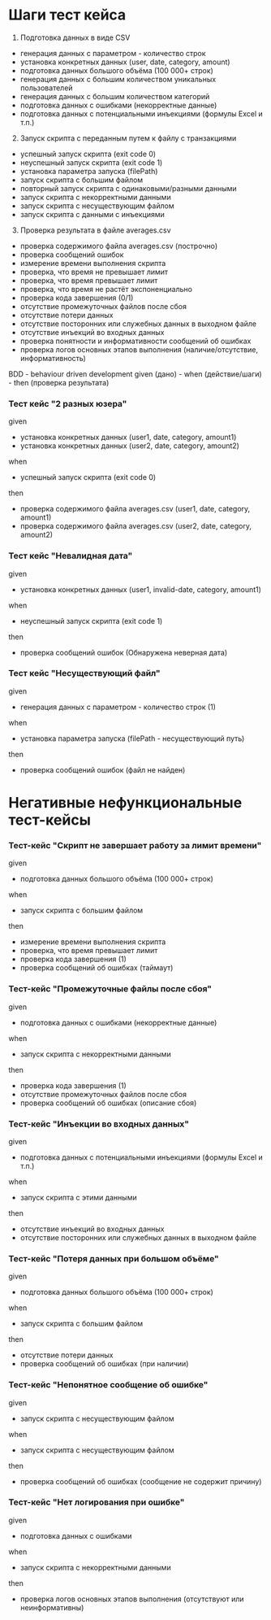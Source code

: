 # Шаги тест кейса

1) Подготовка данных в виде CSV

- генерация данных с параметром - количество строк
- установка конкретных данных (user, date, category, amount)
- подготовка данных большого объёма (100 000+ строк)
- генерация данных с большим количеством уникальных пользователей
- генерация данных с большим количеством категорий
- подготовка данных с ошибками (некорректные данные)
- подготовка данных с потенциальными инъекциями (формулы Excel и т.п.)

2) Запуск скрипта с переданным путем к файлу с транзакциями

- успешный запуск скрипта (exit code 0)
- неуспешный запуск скрипта (exit code 1)
- установка параметра запуска (filePath)
- запуск скрипта с большим файлом
- повторный запуск скрипта с одинаковыми/разными данными
- запуск скрипта с некорректными данными
- запуск скрипта с несуществующим файлом
- запуск скрипта с данными с инъекциями

3) Проверка результата в файле averages.csv

- проверка содержимого файла averages.csv (построчно)
- проверка сообщений ошибок
- измерение времени выполнения скрипта
- проверка, что время не превышает лимит
- проверка, что время превышает лимит
- проверка, что время не растёт экспоненциально
- проверка кода завершения (0/1)
- отсутствие промежуточных файлов после сбоя
- отсутствие потери данных
- отсутствие посторонних или служебных данных в выходном файле
- отсутствие инъекций во входных данных
- проверка понятности и информативности сообщений об ошибках
- проверка логов основных этапов выполнения (наличие/отсутствие, информативность)

BDD - behaviour driven development
given (дано) - when (действие/шаги) - then (проверка результата)

### Тест кейс "2 разных юзера"

given

- установка конкретных данных (user1, date, category, amount1)
- установка конкретных данных (user2, date, category, amount2)

when

- успешный запуск скрипта (exit code 0)

then

- проверка содержимого файла averages.csv (user1, date, category, amount1)
- проверка содержимого файла averages.csv (user2, date, category, amount2)

### Тест кейс "Невалидная дата"

given

- установка конкретных данных (user1, invalid-date, category, amount1)

when

- неуспешный запуск скрипта (exit code 1)

then

- проверка сообщений ошибок (Обнаружена неверная дата)

### Тест кейс "Несуществующий файл"

given

- генерация данных с параметром - количество строк (1)

when

- установка параметра запуска (filePath - несуществующий путь)

then

- проверка сообщений ошибок (файл не найден)

# Негативные нефункциональные тест-кейсы

### Тест-кейс "Скрипт не завершает работу за лимит времени"

given

- подготовка данных большого объёма (100 000+ строк)

when

- запуск скрипта с большим файлом

then

- измерение времени выполнения скрипта
- проверка, что время превышает лимит
- проверка кода завершения (1)
- проверка сообщений об ошибках (таймаут)

### Тест-кейс "Промежуточные файлы после сбоя"

given

- подготовка данных с ошибками (некорректные данные)

when

- запуск скрипта с некорректными данными

then

- проверка кода завершения (1)
- отсутствие промежуточных файлов после сбоя
- проверка сообщений об ошибках (описание сбоя)

### Тест-кейс "Инъекции во входных данных"

given

- подготовка данных с потенциальными инъекциями (формулы Excel и т.п.)

when

- запуск скрипта с этими данными

then

- отсутствие инъекций во входных данных
- отсутствие посторонних или служебных данных в выходном файле

### Тест-кейс "Потеря данных при большом объёме"

given

- подготовка данных большого объёма (100 000+ строк)

when

- запуск скрипта с большим файлом

then

- отсутствие потери данных
- проверка сообщений об ошибках (при наличии)

### Тест-кейс "Непонятное сообщение об ошибке"

given

- запуск скрипта с несуществующим файлом

when

- запуск скрипта с несуществующим файлом

then

- проверка сообщений об ошибках (сообщение не содержит причину)

### Тест-кейс "Нет логирования при ошибке"

given

- подготовка данных с ошибками

when

- запуск скрипта с некорректными данными

then

- проверка логов основных этапов выполнения (отсутствуют или неинформативны)

